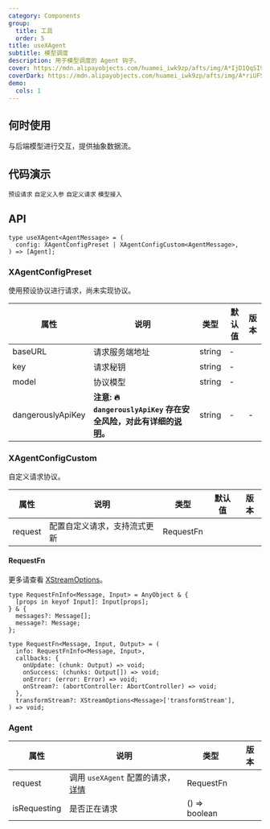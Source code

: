 ```yaml
---
category: Components
group:
  title: 工具
  order: 5
title: useXAgent
subtitle: 模型调度
description: 用于模型调度的 Agent 钩子。
cover: https://mdn.alipayobjects.com/huamei_iwk9zp/afts/img/A*IjD1QqSI99MAAAAAAAAAAAAADgCCAQ/original
coverDark: https://mdn.alipayobjects.com/huamei_iwk9zp/afts/img/A*riUFS51m3IUAAAAAAAAAAAAADgCCAQ/original
demo:
  cols: 1
---
```


## 何时使用

与后端模型进行交互，提供抽象数据流。

## 代码演示

<!-- prettier-ignore -->
<code src="./demo/preset.tsx">预设请求</code>
<code src="./demo/requestParams.tsx">自定义入参</code>
<code src="./demo/custom.tsx">自定义请求</code>
<code src="./demo/model.tsx">模型接入</code>

## API

```tsx | pure
type useXAgent<AgentMessage> = (
  config: XAgentConfigPreset | XAgentConfigCustom<AgentMessage>,
) => [Agent];
```

### XAgentConfigPreset

使用预设协议进行请求，尚未实现协议。

| 属性 | 说明 | 类型 | 默认值 | 版本 |
| --- | --- | --- | --- | --- |
| baseURL | 请求服务端地址 | string | - |  |
| key | 请求秘钥 | string | - |  |
| model | 协议模型 | string | - |  |
| dangerouslyApiKey | **注意: 🔥 `dangerouslyApiKey` 存在安全风险，对此有详细的[说明](/docs/react/dangerously-api-key-cn)。** | string | - | - |

### XAgentConfigCustom

自定义请求协议。

| 属性    | 说明                         | 类型      | 默认值 | 版本 |
| ------- | ---------------------------- | --------- | ------ | ---- |
| request | 配置自定义请求，支持流式更新 | RequestFn |        |      |

#### RequestFn

更多请查看 [XStreamOptions](https://x.ant.design/components/x-stream#xstreamoptions)。

```tsx | pure
type RequestFnInfo<Message, Input> = AnyObject & {
  [props in keyof Input]: Input[props];
} & {
  messages?: Message[];
  message?: Message;
};

type RequestFn<Message, Input, Output> = (
  info: RequestFnInfo<Message, Input>,
  callbacks: {
    onUpdate: (chunk: Output) => void;
    onSuccess: (chunks: Output[]) => void;
    onError: (error: Error) => void;
    onStream?: (abortController: AbortController) => void;
  },
  transformStream?: XStreamOptions<Message>['transformStream'],
) => void;
```

### Agent

| 属性 | 说明 | 类型 | 版本 |
| --- | --- | --- | --- |
| request | 调用 `useXAgent` 配置的请求，[详情](https://x.ant.design/components/x-request) | RequestFn |  |
| isRequesting | 是否正在请求 | () => boolean |  |
